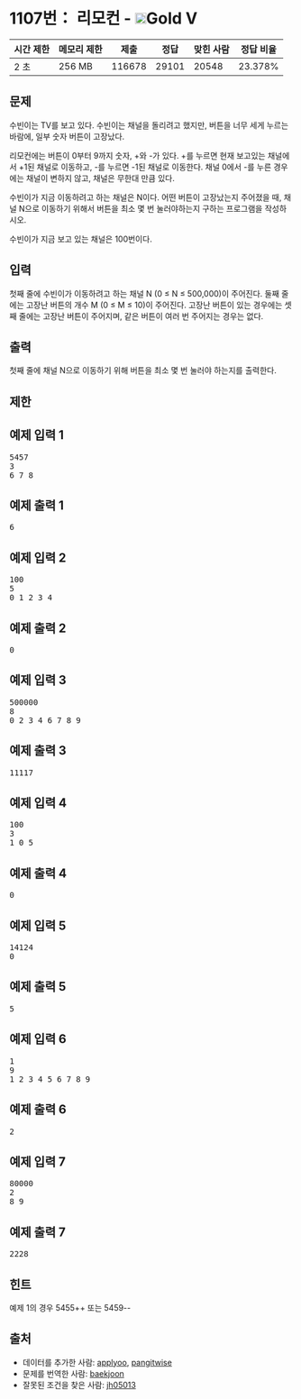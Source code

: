 # 1107번： 리모컨 - <img src="https://static.solved.ac/tier_small/11.svg" style="height:20px" />Gold V


| 시간 제한 | 메모리 제한 | 제출 | 정답 | 맞힌 사람 | 정답 비율 |
| --- | --- | --- | --- | --- | --- |
| 2 초 | 256 MB | 116678 | 29101 | 20548 | 23.378% |


## 문제


수빈이는 TV를 보고 있다. 수빈이는 채널을 돌리려고 했지만, 버튼을 너무 세게 누르는 바람에, 일부 숫자 버튼이 고장났다.

리모컨에는 버튼이 0부터 9까지 숫자, +와 -가 있다. +를 누르면 현재 보고있는 채널에서 +1된 채널로 이동하고, -를 누르면 -1된 채널로 이동한다. 채널 0에서 -를 누른 경우에는 채널이 변하지 않고, 채널은 무한대 만큼 있다.

수빈이가 지금 이동하려고 하는 채널은 N이다. 어떤 버튼이 고장났는지 주어졌을 때, 채널 N으로 이동하기 위해서 버튼을 최소 몇 번 눌러야하는지 구하는 프로그램을 작성하시오.

수빈이가 지금 보고 있는 채널은 100번이다.




## 입력


첫째 줄에 수빈이가 이동하려고 하는 채널 N (0 ≤ N ≤ 500,000)이 주어진다.  둘째 줄에는 고장난 버튼의 개수 M (0 ≤ M ≤ 10)이 주어진다. 고장난 버튼이 있는 경우에는 셋째 줄에는 고장난 버튼이 주어지며, 같은 버튼이 여러 번 주어지는 경우는 없다.




## 출력


첫째 줄에 채널 N으로 이동하기 위해 버튼을 최소 몇 번 눌러야 하는지를 출력한다.




## 제한




## 예제 입력 1


<pre>5457
3
6 7 8
</pre>


## 예제 출력 1


<pre>6
</pre>




## 예제 입력 2


<pre>100
5
0 1 2 3 4
</pre>


## 예제 출력 2


<pre>0
</pre>




## 예제 입력 3


<pre>500000
8
0 2 3 4 6 7 8 9
</pre>


## 예제 출력 3


<pre>11117
</pre>




## 예제 입력 4


<pre>100
3
1 0 5
</pre>


## 예제 출력 4


<pre>0
</pre>




## 예제 입력 5


<pre>14124
0
</pre>


## 예제 출력 5


<pre>5
</pre>




## 예제 입력 6


<pre>1
9
1 2 3 4 5 6 7 8 9
</pre>


## 예제 출력 6


<pre>2
</pre>




## 예제 입력 7


<pre>80000
2
8 9
</pre>


## 예제 출력 7


<pre>2228
</pre>




## 힌트


예제 1의 경우 5455++ 또는 5459--





## 출처


- 데이터를 추가한 사람: [applyoo](/user/applyoo), [pangitwise](/user/pangitwise)
- 문제를 번역한 사람: [baekjoon](/user/baekjoon)
- 잘못된 조건을 찾은 사람: [jh05013](/user/jh05013)




